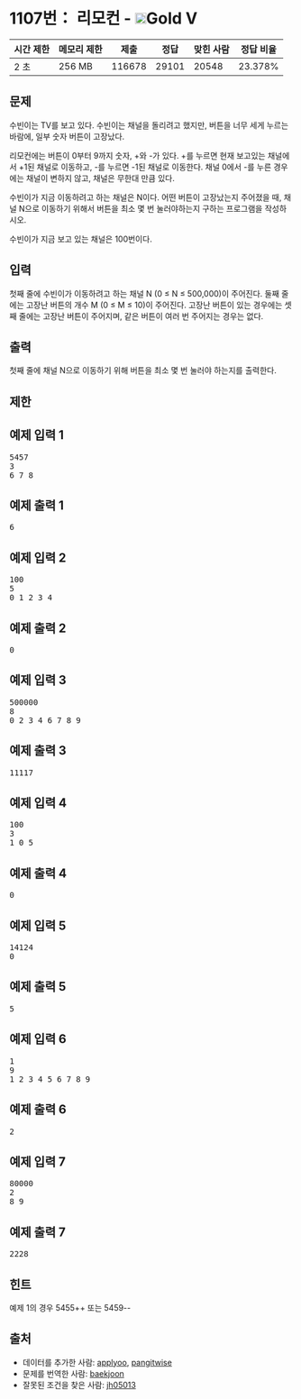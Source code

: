 # 1107번： 리모컨 - <img src="https://static.solved.ac/tier_small/11.svg" style="height:20px" />Gold V


| 시간 제한 | 메모리 제한 | 제출 | 정답 | 맞힌 사람 | 정답 비율 |
| --- | --- | --- | --- | --- | --- |
| 2 초 | 256 MB | 116678 | 29101 | 20548 | 23.378% |


## 문제


수빈이는 TV를 보고 있다. 수빈이는 채널을 돌리려고 했지만, 버튼을 너무 세게 누르는 바람에, 일부 숫자 버튼이 고장났다.

리모컨에는 버튼이 0부터 9까지 숫자, +와 -가 있다. +를 누르면 현재 보고있는 채널에서 +1된 채널로 이동하고, -를 누르면 -1된 채널로 이동한다. 채널 0에서 -를 누른 경우에는 채널이 변하지 않고, 채널은 무한대 만큼 있다.

수빈이가 지금 이동하려고 하는 채널은 N이다. 어떤 버튼이 고장났는지 주어졌을 때, 채널 N으로 이동하기 위해서 버튼을 최소 몇 번 눌러야하는지 구하는 프로그램을 작성하시오.

수빈이가 지금 보고 있는 채널은 100번이다.




## 입력


첫째 줄에 수빈이가 이동하려고 하는 채널 N (0 ≤ N ≤ 500,000)이 주어진다.  둘째 줄에는 고장난 버튼의 개수 M (0 ≤ M ≤ 10)이 주어진다. 고장난 버튼이 있는 경우에는 셋째 줄에는 고장난 버튼이 주어지며, 같은 버튼이 여러 번 주어지는 경우는 없다.




## 출력


첫째 줄에 채널 N으로 이동하기 위해 버튼을 최소 몇 번 눌러야 하는지를 출력한다.




## 제한




## 예제 입력 1


<pre>5457
3
6 7 8
</pre>


## 예제 출력 1


<pre>6
</pre>




## 예제 입력 2


<pre>100
5
0 1 2 3 4
</pre>


## 예제 출력 2


<pre>0
</pre>




## 예제 입력 3


<pre>500000
8
0 2 3 4 6 7 8 9
</pre>


## 예제 출력 3


<pre>11117
</pre>




## 예제 입력 4


<pre>100
3
1 0 5
</pre>


## 예제 출력 4


<pre>0
</pre>




## 예제 입력 5


<pre>14124
0
</pre>


## 예제 출력 5


<pre>5
</pre>




## 예제 입력 6


<pre>1
9
1 2 3 4 5 6 7 8 9
</pre>


## 예제 출력 6


<pre>2
</pre>




## 예제 입력 7


<pre>80000
2
8 9
</pre>


## 예제 출력 7


<pre>2228
</pre>




## 힌트


예제 1의 경우 5455++ 또는 5459--





## 출처


- 데이터를 추가한 사람: [applyoo](/user/applyoo), [pangitwise](/user/pangitwise)
- 문제를 번역한 사람: [baekjoon](/user/baekjoon)
- 잘못된 조건을 찾은 사람: [jh05013](/user/jh05013)




